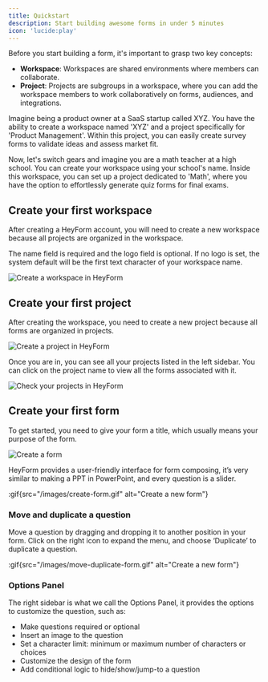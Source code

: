 ```yaml
---
title: Quickstart
description: Start building awesome forms in under 5 minutes
icon: 'lucide:play'
---
```


Before you start building a form, it's important to grasp two key concepts:

- **Workspace**: Workspaces are shared environments where members can collaborate.
- **Project**: Projects are subgroups in a workspace, where you can add the workspace members to work collaboratively on forms, audiences, and integrations.

Imagine being a product owner at a SaaS startup called XYZ. You have the ability to create a workspace named 'XYZ' and a project specifically for 'Product Management'. Within this project, you can easily create survey forms to validate ideas and assess market fit.

Now, let's switch gears and imagine you are a math teacher at a high school. You can create your workspace using your school's name. Inside this workspace, you can set up a project dedicated to 'Math', where you have the option to effortlessly generate quiz forms for final exams.

## Create your first workspace

After creating a HeyForm account, you will need to create a new workspace because all projects are organized in the workspace.

The name field is required and the logo field is optional. If no logo is set, the system default will be the first text character of your workspace name.

<img
  src="/images/create-workspace.png"
  alt="Create a workspace in HeyForm"
  data-zoomable
/>

## Create your first project

After creating the workspace, you need to create a new project because all forms are organized in projects.

<img
  src="/images/create-project.png"
  alt="Create a project in HeyForm"
  data-zoomable
/>

Once you are in, you can see all your projects listed in the left sidebar. You can click on the project name to view all the forms associated with it.

<img
  src="/images/projects.png"
  alt="Check your projects in HeyForm"
  data-zoomable
/>

## Create your first form

To get started, you need to give your form a title, which usually means your purpose of the form.

<img
  src="/images/create-form.png"
  alt="Create a form"
  data-zoomable
/>

HeyForm provides a user-friendly interface for form composing, it’s very similar to making a PPT in PowerPoint, and every question is a slider.

:gif{src="/images/create-form.gif" alt="Create a new form"}

### Move and duplicate a question

Move a question by dragging and dropping it to another position in your form. Click on the right icon to expand the menu, and choose ‘Duplicate’ to duplicate a question.

:gif{src="/images/move-duplicate-form.gif" alt="Create a new form"}

### Options Panel

The right sidebar is what we call the Options Panel, it provides the options to customize the question, such as:

- Make questions required or optional
- Insert an image to the question
- Set a character limit: minimum or maximum number of characters or choices
- Customize the design of the form
- Add conditional logic to hide/show/jump-to a question
